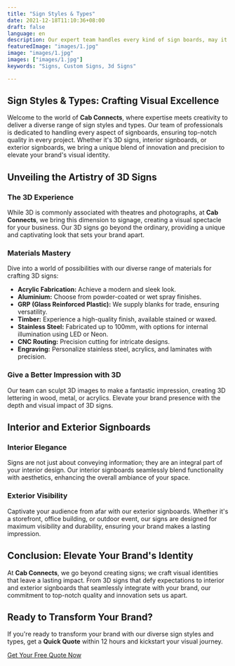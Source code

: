 ```yaml
---
title: "Sign Styles & Types"
date: 2021-12-18T11:10:36+08:00
draft: false
language: en
description: Our expert team handles every kind of sign boards, may it be a 3d sign, interior signboards, exterior signboards ensuring the top notch quality
featuredImage: "images/1.jpg"
image: "images/1.jpg"
images: ["images/1.jpg"]
keywords: "Signs, Custom Signs, 3d Signs"

---
```


## Sign Styles & Types: Crafting Visual Excellence

Welcome to the world of **Cab Connects**, where expertise meets creativity to deliver a diverse range of sign styles and types. Our team of professionals is dedicated to handling every aspect of signboards, ensuring top-notch quality in every project. Whether it's 3D signs, interior signboards, or exterior signboards, we bring a unique blend of innovation and precision to elevate your brand's visual identity.

## Unveiling the Artistry of 3D Signs

### The 3D Experience
While 3D is commonly associated with theatres and photographs, at **Cab Connects**, we bring this dimension to signage, creating a visual spectacle for your business. Our 3D signs go beyond the ordinary, providing a unique and captivating look that sets your brand apart.

### Materials Mastery
Dive into a world of possibilities with our diverse range of materials for crafting 3D signs:

- **Acrylic Fabrication:** Achieve a modern and sleek look.
- **Aluminium:** Choose from powder-coated or wet spray finishes.
- **GRP (Glass Reinforced Plastic):** We supply blanks for trade, ensuring versatility.
- **Timber:** Experience a high-quality finish, available stained or waxed.
- **Stainless Steel:** Fabricated up to 100mm, with options for internal illumination using LED or Neon.
- **CNC Routing:** Precision cutting for intricate designs.
- **Engraving:** Personalize stainless steel, acrylics, and laminates with precision.

### Give a Better Impression with 3D
Our team can sculpt 3D images to make a fantastic impression, creating 3D lettering in wood, metal, or acrylics. Elevate your brand presence with the depth and visual impact of 3D signs.

## Interior and Exterior Signboards

### Interior Elegance
Signs are not just about conveying information; they are an integral part of your interior design. Our interior signboards seamlessly blend functionality with aesthetics, enhancing the overall ambiance of your space.

### Exterior Visibility
Captivate your audience from afar with our exterior signboards. Whether it's a storefront, office building, or outdoor event, our signs are designed for maximum visibility and durability, ensuring your brand makes a lasting impression.

## Conclusion: Elevate Your Brand's Identity

At **Cab Connects**, we go beyond creating signs; we craft visual identities that leave a lasting impact. From 3D signs that defy expectations to interior and exterior signboards that seamlessly integrate with your brand, our commitment to top-notch quality and innovation sets us apart.

## Ready to Transform Your Brand?

If you're ready to transform your brand with our diverse sign styles and types, get a **Quick Quote** within 12 hours and kickstart your visual journey.

[Get Your Free Quote Now](/quotation-form/)

